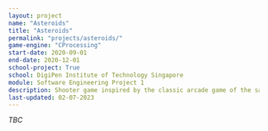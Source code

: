 ```yaml
---
layout: project
name: "Asteroids"
title: "Asteroids"
permalink: "projects/asteroids/"
game-engine: "CProcessing"
start-date: 2020-09-01
end-date: 2020-12-01
school-project: True
school: DigiPen Institute of Technology Singapore
module: Software Engineering Project 1
description: Shooter game inspired by the classic arcade game of the same name.
last-updated: 02-07-2023
---
```


<i> TBC
